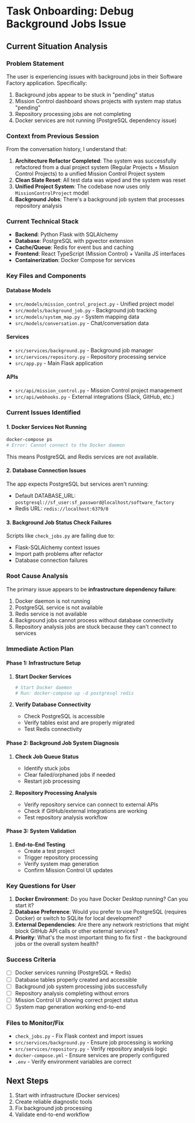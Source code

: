 # Task Onboarding: Debug Background Jobs Issue

## Current Situation Analysis

### Problem Statement
The user is experiencing issues with background jobs in their Software Factory application. Specifically:
1. Background jobs appear to be stuck in "pending" status
2. Mission Control dashboard shows projects with system map status "pending"
3. Repository processing jobs are not completing
4. Docker services are not running (PostgreSQL dependency issue)

### Context from Previous Session
From the conversation history, I understand that:
1. **Architecture Refactor Completed**: The system was successfully refactored from a dual project system (Regular Projects + Mission Control Projects) to a unified Mission Control Project system
2. **Clean Slate Reset**: All test data was wiped and the system was reset
3. **Unified Project System**: The codebase now uses only `MissionControlProject` model
4. **Background Jobs**: There's a background job system that processes repository analysis

### Current Technical Stack
- **Backend**: Python Flask with SQLAlchemy
- **Database**: PostgreSQL with pgvector extension
- **Cache/Queue**: Redis for event bus and caching
- **Frontend**: React TypeScript (Mission Control) + Vanilla JS interfaces
- **Containerization**: Docker Compose for services

### Key Files and Components

#### Database Models
- `src/models/mission_control_project.py` - Unified project model
- `src/models/background_job.py` - Background job tracking
- `src/models/system_map.py` - System mapping data
- `src/models/conversation.py` - Chat/conversation data

#### Services
- `src/services/background.py` - Background job manager
- `src/services/repository.py` - Repository processing service
- `src/app.py` - Main Flask application

#### APIs
- `src/api/mission_control.py` - Mission Control project management
- `src/api/webhooks.py` - External integrations (Slack, GitHub, etc.)

### Current Issues Identified

#### 1. Docker Services Not Running
```bash
docker-compose ps
# Error: Cannot connect to the Docker daemon
```
This means PostgreSQL and Redis services are not available.

#### 2. Database Connection Issues
The app expects PostgreSQL but services aren't running:
- Default DATABASE_URL: `postgresql://sf_user:sf_password@localhost/software_factory`
- Redis URL: `redis://localhost:6379/0`

#### 3. Background Job Status Check Failures
Scripts like `check_jobs.py` are failing due to:
- Flask-SQLAlchemy context issues
- Import path problems after refactor
- Database connection failures

### Root Cause Analysis

The primary issue appears to be **infrastructure dependency failure**:
1. Docker daemon is not running
2. PostgreSQL service is not available
3. Redis service is not available
4. Background jobs cannot process without database connectivity
5. Repository analysis jobs are stuck because they can't connect to services

### Immediate Action Plan

#### Phase 1: Infrastructure Setup
1. **Start Docker Services**
   ```bash
   # Start Docker daemon
   # Run: docker-compose up -d postgresql redis
   ```

2. **Verify Database Connectivity**
   - Check PostgreSQL is accessible
   - Verify tables exist and are properly migrated
   - Test Redis connectivity

#### Phase 2: Background Job System Diagnosis
1. **Check Job Queue Status**
   - Identify stuck jobs
   - Clear failed/orphaned jobs if needed
   - Restart job processing

2. **Repository Processing Analysis**
   - Verify repository service can connect to external APIs
   - Check if GitHub/external integrations are working
   - Test repository analysis workflow

#### Phase 3: System Validation
1. **End-to-End Testing**
   - Create a test project
   - Trigger repository processing
   - Verify system map generation
   - Confirm Mission Control UI updates

### Key Questions for User
1. **Docker Environment**: Do you have Docker Desktop running? Can you start it?
2. **Database Preference**: Would you prefer to use PostgreSQL (requires Docker) or switch to SQLite for local development?
3. **External Dependencies**: Are there any network restrictions that might block GitHub API calls or other external services?
4. **Priority**: What's the most important thing to fix first - the background jobs or the overall system health?

### Success Criteria
- [ ] Docker services running (PostgreSQL + Redis)
- [ ] Database tables properly created and accessible
- [ ] Background job system processing jobs successfully
- [ ] Repository analysis completing without errors
- [ ] Mission Control UI showing correct project status
- [ ] System map generation working end-to-end

### Files to Monitor/Fix
- `check_jobs.py` - Fix Flask context and import issues
- `src/services/background.py` - Ensure job processing is working
- `src/services/repository.py` - Verify repository analysis logic
- `docker-compose.yml` - Ensure services are properly configured
- `.env` - Verify environment variables are correct

## Next Steps
1. Start with infrastructure (Docker services)
2. Create reliable diagnostic tools
3. Fix background job processing
4. Validate end-to-end workflow
